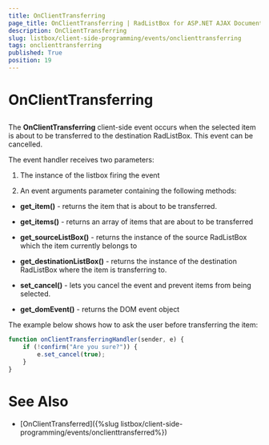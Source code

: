 ```yaml
---
title: OnClientTransferring
page_title: OnClientTransferring | RadListBox for ASP.NET AJAX Documentation
description: OnClientTransferring
slug: listbox/client-side-programming/events/onclienttransferring
tags: onclienttransferring
published: True
position: 19
---
```


# OnClientTransferring

## 

The **OnClientTransferring** client-side event occurs when the selected item is about to be transferred to the destination RadListBox. This event can be cancelled.

The event handler receives two parameters:

1. The instance of the listbox firing the event

2. An event arguments parameter containing the following methods:

* **get_item()** - returns the item that is about to be transferred.

* **get_items()** - returns an array of items that are about to be transferred

* **get_sourceListBox()** - returns the instance of the source RadListBox which the item currently belongs to

* **get_destinationListBox()** - returns the instance of the destination RadListBox where the item is transferring to.

* **set_cancel()** - lets you cancel the event and prevent items from being selected.

* **get_domEvent()** - returns the DOM event object

The example below shows how to ask the user before transferring the item:

````JavaScript	
function onClientTransferringHandler(sender, e) {
	if (!confirm("Are you sure?")) {
		e.set_cancel(true);
	}
}				
````

# See Also

 * [OnClientTransferred]({%slug listbox/client-side-programming/events/onclienttransferred%})
